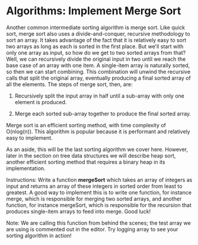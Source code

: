 # Algorithms: Implement Merge Sort

Another common intermediate sorting algorithm is merge sort. Like quick sort, merge sort also uses a divide-and-conquer, recursive methodology to sort an array. It takes advantage of the fact that it is relatively easy to sort two arrays as long as each is sorted in the first place. But we'll start with only one array as input, so how do we get to two sorted arrays from that? Well, we can recursively divide the original input in two until we reach the base case of an array with one item. A single-item array is naturally sorted, so then we can start combining. This combination will unwind the recursive calls that split the original array, eventually producing a final sorted array of all the elements. The steps of merge sort, then, are:

1. Recursively split the input array in half until a sub-array with only one element is produced.

2. Merge each sorted sub-array together to produce the final sorted array.

Merge sort is an efficient sorting method, with time complexity of O(nlog(n)). This algorithm is popular because it is performant and relatively easy to implement.

As an aside, this will be the last sorting algorithm we cover here. However, later in the section on tree data structures we will describe heap sort, another efficient sorting method that requires a binary heap in its implementation.

Instructions: Write a function **mergeSort** which takes an array of integers as input and returns an array of these integers in sorted order from least to greatest. A good way to implement this is to write one function, for instance merge, which is responsible for merging two sorted arrays, and another function, for instance mergeSort, which is responsible for the recursion that produces single-item arrays to feed into merge. Good luck!

Note:
We are calling this function from behind the scenes; the test array we are using is commented out in the editor. Try logging array to see your sorting algorithm in action!
